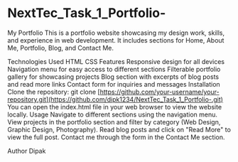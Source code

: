 # NextTec_Task_1_Portfolio-
My Portfolio
This is a portfolio website showcasing my design work, skills, and experience in web development. It includes sections for Home, About Me, Portfolio, Blog, and Contact Me.

Technologies Used
HTML
CSS
Features
Responsive design for all devices
Navigation menu for easy access to different sections
Filterable portfolio gallery for showcasing projects
Blog section with excerpts of blog posts and read more links
Contact form for inquiries and messages
Installation
Clone the repository: git clone [https://github.com/your-username/your-repository.git](https://github.com/dipk1234/NextTec_Task_1_Portfolio-.git)
You can open the index.html file in your web browser to view the website locally.
Usage
Navigate to different sections using the navigation menu.
View projects in the portfolio section and filter by category (Web Design, Graphic Design, Photography).
Read blog posts and click on "Read More" to view the full post.
Contact me through the form in the Contact Me section.

Author
Dipak 
